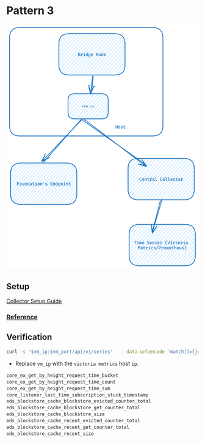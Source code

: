 # Pattern 3
![Pattern 3](../assets/pattern-3.png)

## Setup
[Collector Setup Guide](../../../base/collector.md)

### [Reference](https://docs-celestia.chaintrails.io/monitoring/nodes/bridge-node/pattern-3.html)

## Verification
```bash
curl -s '$vm_ip:$vm_port/api/v1/series'   --data-urlencode 'match[]={job="mocha-4/Bridge"}'   --data-urlencode "start=$(date -d '30 minutes ago' +%s)" |   jq -r '.data[].__name__' |   sort -u
```
- Replace `vm_ip` with the `victoria metrics` host `ip`.
```bash
core_ex_get_by_height_request_time_bucket
core_ex_get_by_height_request_time_count
core_ex_get_by_height_request_time_sum
core_listener_last_time_subscription_stuck_timestamp
eds_blockstore_cache_blockstore_evicted_counter_total
eds_blockstore_cache_blockstore_get_counter_total
eds_blockstore_cache_blockstore_size
eds_blockstore_cache_recent_evicted_counter_total
eds_blockstore_cache_recent_get_counter_total
eds_blockstore_cache_recent_size